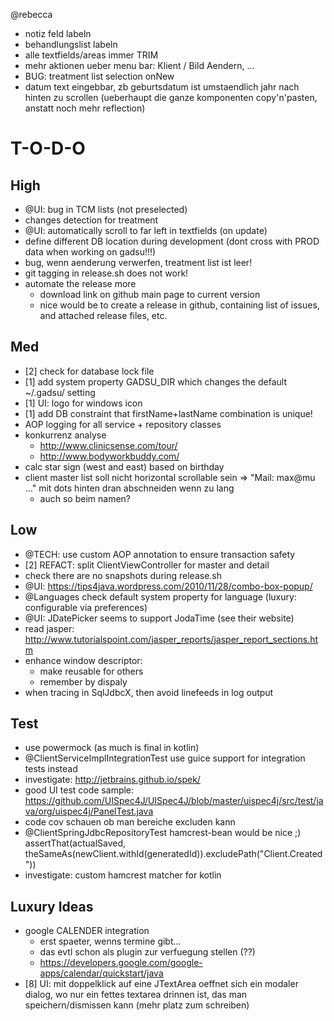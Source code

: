 
  
@rebecca
* notiz feld labeln
* behandlungslist labeln
* alle textfields/areas immer TRIM
* mehr aktionen ueber menu bar: Klient / Bild Aendern, ... 
* BUG: treatment list selection onNew
* datum text eingebbar, zb geburtsdatum ist umstaendlich jahr nach hinten zu scrollen (ueberhaupt die ganze komponenten copy'n'pasten, anstatt noch mehr reflection)

T-O-D-O
============================================================

High
------------------------------------------------------------
* @UI: bug in TCM lists (not preselected)
* changes detection for treatment
* @UI: automatically scroll to far left in textfields (on update)
* define different DB location during development (dont cross with PROD data when working on gadsu!!!)
* bug, wenn aenderung verwerfen, treatment list ist leer!
* git tagging in release.sh does not work!
* automate the release more
  * download link on github main page to current version
  * nice would be to create a release in github, containing list of issues, and attached release files, etc.

Med
------------------------------------------------------------
* [2] check for database lock file
* [1] add system property GADSU_DIR which changes the default ~/.gadsu/ setting
* [1] UI: logo for windows icon
* [1] add DB constraint that firstName+lastName combination is unique!
* AOP logging for all service + repository classes
* konkurrenz analyse
  * http://www.clinicsense.com/tour/
  * http://www.bodyworkbuddy.com/
* calc star sign (west and east) based on birthday
* client master list soll nicht horizontal scrollable sein => "Mail: max@mu ..." mit dots hinten dran abschneiden wenn zu lang
   - auch so beim namen?

Low
------------------------------------------------------------
* @TECH: use custom AOP annotation to ensure transaction safety
* [2] REFACT: split ClientViewController for master and detail
* check there are no snapshots during release.sh
* @UI: https://tips4java.wordpress.com/2010/11/28/combo-box-popup/
* @Languages check default system property for language (luxury: configurable via preferences)
* @UI: JDatePicker seems to support JodaTime (see their website)
* read jasper: http://www.tutorialspoint.com/jasper_reports/jasper_report_sections.htm
* enhance window descriptor:
  * make reusable for others
  * remember by dispaly
* when tracing in SqlJdbcX, then avoid linefeeds in log output

Test
------------------------------------------------------------
* use powermock (as much is final in kotlin)
* @ClientServiceImplIntegrationTest use guice support for integration tests instead
* investigate: http://jetbrains.github.io/spek/
* good UI test code sample: https://github.com/UISpec4J/UISpec4J/blob/master/uispec4j/src/test/java/org/uispec4j/PanelTest.java
* code cov schauen ob man bereiche excluden kann
* @ClientSpringJdbcRepositoryTest hamcrest-bean would be nice ;) assertThat(actualSaved, theSameAs(newClient.withId(generatedId)).excludePath("Client.Created"))
* investigate: custom hamcrest matcher for kotlin

Luxury Ideas
------------------------------------------------------------

* google CALENDER integration
  * erst spaeter, wenns termine gibt...
  * das evtl schon als plugin zur verfuegung stellen (??)
  * https://developers.google.com/google-apps/calendar/quickstart/java
* [8] UI: mit doppelklick auf eine JTextArea oeffnet sich ein modaler dialog, wo nur ein fettes textarea drinnen ist, das man speichern/dismissen kann (mehr platz zum schreiben)
